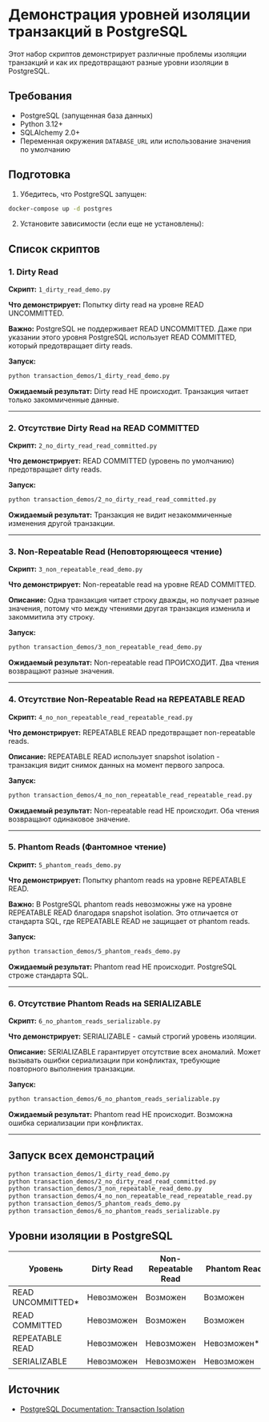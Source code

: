 # Демонстрация уровней изоляции транзакций в PostgreSQL

Этот набор скриптов демонстрирует различные проблемы изоляции транзакций и как их предотвращают разные уровни изоляции в PostgreSQL.

## Требования

- PostgreSQL (запущенная база данных)
- Python 3.12+
- SQLAlchemy 2.0+
- Переменная окружения `DATABASE_URL` или использование значения по умолчанию

## Подготовка

1. Убедитесь, что PostgreSQL запущен:
```bash
docker-compose up -d postgres
```

2. Установите зависимости (если еще не установлены):

## Список скриптов

### 1. Dirty Read 

**Скрипт:** `1_dirty_read_demo.py`

**Что демонстрирует:** Попытку dirty read на уровне READ UNCOMMITTED.

**Важно:** PostgreSQL не поддерживает READ UNCOMMITTED. Даже при указании этого уровня PostgreSQL использует READ COMMITTED, который предотвращает dirty reads.

**Запуск:**
```bash
python transaction_demos/1_dirty_read_demo.py
```

**Ожидаемый результат:** Dirty read НЕ происходит. Транзакция читает только закоммиченные данные.

---

### 2. Отсутствие Dirty Read на READ COMMITTED

**Скрипт:** `2_no_dirty_read_read_committed.py`

**Что демонстрирует:** READ COMMITTED (уровень по умолчанию) предотвращает dirty reads.

**Запуск:**
```bash
python transaction_demos/2_no_dirty_read_read_committed.py
```

**Ожидаемый результат:** Транзакция не видит незакоммиченные изменения другой транзакции.

---

### 3. Non-Repeatable Read (Неповторяющееся чтение)

**Скрипт:** `3_non_repeatable_read_demo.py`

**Что демонстрирует:** Non-repeatable read на уровне READ COMMITTED.

**Описание:** Одна транзакция читает строку дважды, но получает разные значения, потому что между чтениями другая транзакция изменила и закоммитила эту строку.

**Запуск:**
```bash
python transaction_demos/3_non_repeatable_read_demo.py
```

**Ожидаемый результат:** Non-repeatable read ПРОИСХОДИТ. Два чтения возвращают разные значения.

---

### 4. Отсутствие Non-Repeatable Read на REPEATABLE READ

**Скрипт:** `4_no_non_repeatable_read_repeatable_read.py`

**Что демонстрирует:** REPEATABLE READ предотвращает non-repeatable reads.

**Описание:** REPEATABLE READ использует snapshot isolation - транзакция видит снимок данных на момент первого запроса.

**Запуск:**
```bash
python transaction_demos/4_no_non_repeatable_read_repeatable_read.py
```

**Ожидаемый результат:** Non-repeatable read НЕ происходит. Оба чтения возвращают одинаковое значение.

---

### 5. Phantom Reads (Фантомное чтение)

**Скрипт:** `5_phantom_reads_demo.py`

**Что демонстрирует:** Попытку phantom reads на уровне REPEATABLE READ.

**Важно:** В PostgreSQL phantom reads невозможны уже на уровне REPEATABLE READ благодаря snapshot isolation. Это отличается от стандарта SQL, где REPEATABLE READ не защищает от phantom reads.

**Запуск:**
```bash
python transaction_demos/5_phantom_reads_demo.py
```

**Ожидаемый результат:** Phantom read НЕ происходит. PostgreSQL строже стандарта SQL.

---

### 6. Отсутствие Phantom Reads на SERIALIZABLE

**Скрипт:** `6_no_phantom_reads_serializable.py`

**Что демонстрирует:** SERIALIZABLE - самый строгий уровень изоляции.

**Описание:** SERIALIZABLE гарантирует отсутствие всех аномалий. Может вызывать ошибки сериализации при конфликтах, требующие повторного выполнения транзакции.

**Запуск:**
```bash
python transaction_demos/6_no_phantom_reads_serializable.py
```

**Ожидаемый результат:** Phantom read НЕ происходит. Возможна ошибка сериализации при конфликтах.

---

## Запуск всех демонстраций

```bash
python transaction_demos/1_dirty_read_demo.py
python transaction_demos/2_no_dirty_read_read_committed.py
python transaction_demos/3_non_repeatable_read_demo.py
python transaction_demos/4_no_non_repeatable_read_repeatable_read.py
python transaction_demos/5_phantom_reads_demo.py
python transaction_demos/6_no_phantom_reads_serializable.py
```

## Уровни изоляции в PostgreSQL

| Уровень | Dirty Read | Non-Repeatable Read | Phantom Read |
|---------|-----------|---------------------|--------------|
| READ UNCOMMITTED* | Невозможен | Возможен | Возможен |
| READ COMMITTED | Невозможен | Возможен | Возможен |
| REPEATABLE READ | Невозможен | Невозможен | Невозможен** |
| SERIALIZABLE | Невозможен | Невозможен | Невозможен |

## Источник

- [PostgreSQL Documentation: Transaction Isolation](https://www.postgresql.org/docs/current/transaction-iso.html)